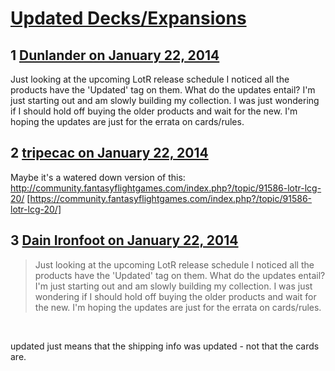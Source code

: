 # [Updated Decks/Expansions](https://community.fantasyflightgames.com/topic/97583-updated-decksexpansions/)

## 1 [Dunlander on January 22, 2014](https://community.fantasyflightgames.com/topic/97583-updated-decksexpansions/?do=findComment&comment=961585)

Just looking at the upcoming LotR release schedule I noticed all the products have the 'Updated' tag on them. What do the updates entail? I'm just starting out and am slowly building my collection. I was just wondering if I should hold off buying the older products and wait for the new. I'm hoping the updates are just for the errata on cards/rules.

## 2 [tripecac on January 22, 2014](https://community.fantasyflightgames.com/topic/97583-updated-decksexpansions/?do=findComment&comment=961603)

Maybe it's a watered down version of this: http://community.fantasyflightgames.com/index.php?/topic/91586-lotr-lcg-20/ [https://community.fantasyflightgames.com/index.php?/topic/91586-lotr-lcg-20/]

## 3 [Dain Ironfoot on January 22, 2014](https://community.fantasyflightgames.com/topic/97583-updated-decksexpansions/?do=findComment&comment=961614)

> Just looking at the upcoming LotR release schedule I noticed all the products have the 'Updated' tag on them. What do the updates entail? I'm just starting out and am slowly building my collection. I was just wondering if I should hold off buying the older products and wait for the new. I'm hoping the updates are just for the errata on cards/rules.

 

updated just means that the shipping info was updated - not that the cards are.

